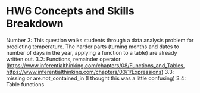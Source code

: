 # HW6 Concepts and Skills Breakdown 
Number 3: This question walks students through a data analysis problem for predicting temperature. The harder parts (turning months and dates to number of days in the year, applying a function to a table) are already written out. 
3.2: Functions, remainder operator (https://www.inferentialthinking.com/chapters/08/Functions_and_Tables, https://www.inferentialthinking.com/chapters/03/1/Expressions)
3.3: missing or are.not_contained_in (I thought this was a little confusing)
3.4: Table functions 
